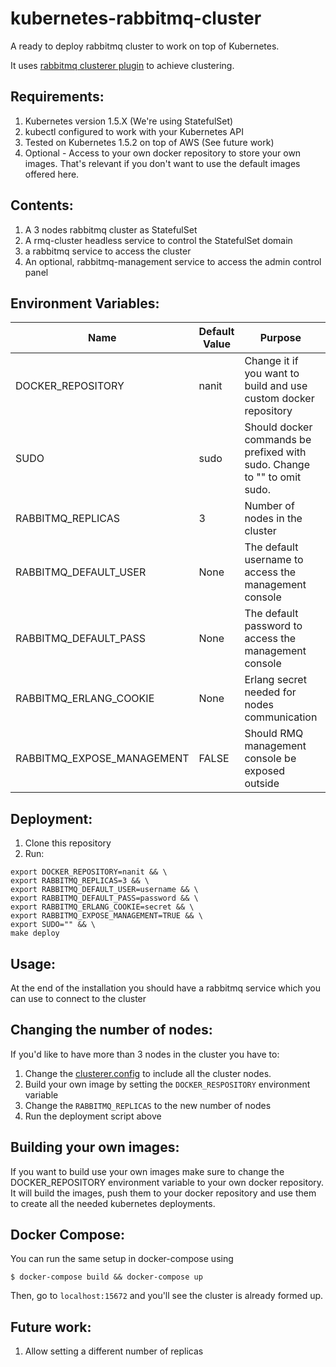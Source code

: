 # kubernetes-rabbitmq-cluster

A ready to deploy rabbitmq cluster to work on top of Kubernetes.

It uses [rabbitmq clusterer plugin](https://github.com/rabbitmq/rabbitmq-clusterer) to achieve clustering.

## Requirements:
1. Kubernetes version 1.5.X (We're using StatefulSet)
2. kubectl configured to work with your Kubernetes API
3. Tested on Kubernetes 1.5.2 on top of AWS (See future work)
4. Optional - Access to your own docker repository to store your own images. That's relevant if you don't want to use the default images offered here.

## Contents:

1. A 3 nodes rabbitmq cluster as StatefulSet
2. A rmq-cluster headless service to control the StatefulSet domain
3. a rabbitmq service to access the cluster
4. An optional, rabbitmq-management service to access the admin control panel

## Environment Variables:
| Name                         | Default Value | Purpose                                                                  | Can be changed? |
|------------------------------|---------------|--------------------------------------------------------------------------|-----------------|
| DOCKER_REPOSITORY            | nanit         | Change it if you want to build and use custom docker repository          | Yes             |
| SUDO                         | sudo          | Should docker commands be prefixed with sudo. Change to "" to omit sudo. | Yes             |
| RABBITMQ_REPLICAS            | 3             | Number of nodes in the cluster                                           | No              |
| RABBITMQ_DEFAULT_USER        | None          | The default username to access the management console                    | Yes             |
| RABBITMQ_DEFAULT_PASS        | None          | The default password to access the management console                    | Yes             |
| RABBITMQ_ERLANG_COOKIE       | None          | Erlang secret needed for nodes communication                             | Yes             |
| RABBITMQ_EXPOSE_MANAGEMENT   | FALSE         | Should RMQ management console be exposed outside                         | Yes             |

## Deployment:

1. Clone this repository
2. Run:

```
export DOCKER_REPOSITORY=nanit && \
export RABBITMQ_REPLICAS=3 && \
export RABBITMQ_DEFAULT_USER=username && \
export RABBITMQ_DEFAULT_PASS=password && \
export RABBITMQ_ERLANG_COOKIE=secret && \
export RABBITMQ_EXPOSE_MANAGEMENT=TRUE && \
export SUDO="" && \
make deploy
```

## Usage:

At the end of the installation you should have a rabbitmq service which you can use to connect to the cluster

## Changing the number of nodes:

If you'd like to have more than 3 nodes in the cluster you have to:

1. Change the [clusterer.config](https://github.com/nanit/kubernetes-rabbitmq-cluster/blob/master/docker/clusterer.config) to include all the cluster nodes.
2. Build your own image by setting the `DOCKER_RESPOSITORY` environment variable
3. Change the `RABBITMQ_REPLICAS` to the new number of nodes
4. Run the deployment script above

## Building your own images:
If you want to build use your own images make sure to change the DOCKER_REPOSITORY environment variable to your own docker repository.
It will build the images, push them to your docker repository and use them to create all the needed kubernetes deployments.

## Docker Compose:
You can run the same setup in docker-compose using
```
$ docker-compose build && docker-compose up
```
Then, go to `localhost:15672` and you'll see the cluster is already formed up.

## Future work:
1. Allow setting a different number of replicas

